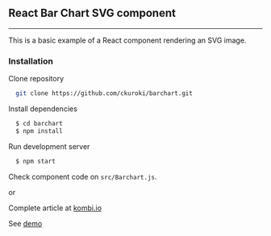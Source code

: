 ## React Bar Chart SVG component
---

This is a basic example of a React component rendering an SVG image.

### Installation

Clone repository
```bash
  git clone https://github.com/ckuroki/barchart.git 
```

Install dependencies
```bash
  $ cd barchart
  $ npm install
```

Run development server
```bash
  $ npm start
```

Check component code on `src/Barchart.js`.

or 

Complete article at [kombi.io](http://kombi.io/composing-svg/)

See [demo](http://kombi.io/barchart/)



